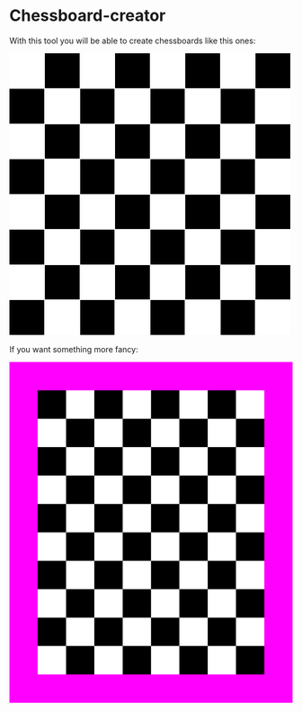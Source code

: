 # Chessboard-creator

With this tool you will be able to create chessboards like this ones:

![Classic chessboard](./images/chessboard.png)  
  
  
  
  
If you want something more fancy:
  
  
![Non squared pink border chessboard](./images/bw_chessboard.png)  
